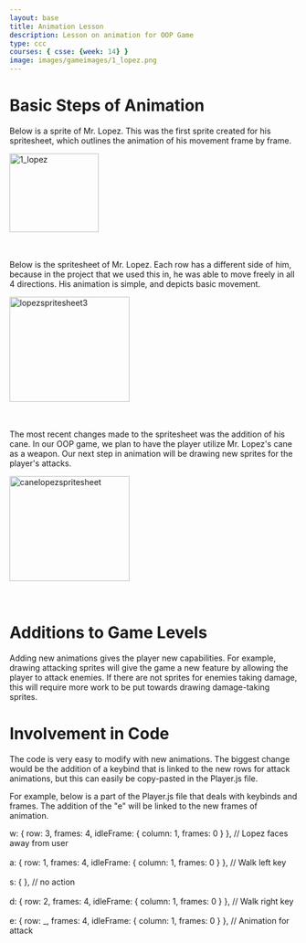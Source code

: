 ```yaml
---
layout: base
title: Animation Lesson
description: Lesson on animation for OOP Game
type: ccc
courses: { csse: {week: 14} }
image: images/gameimages/1_lopez.png
---
```

<div>
    <div>
        <h1>Basic Steps of Animation</h1>
        <p>
            Below is a sprite of Mr. Lopez. This was the first sprite created for his spritesheet, which outlines the animation of his movement frame by frame.
        </p>
        <img src="{{ site.baseurl }}/images/gameimages/1_lopez.png" alt="1_lopez" style="height: 138px; width: 156px">
    </div>
    <br><br>
    <div>
        <p>
            Below is the spritesheet of Mr. Lopez. Each row has a different side of him, because in the project that we used this in, he was able to move freely in all 4 directions. His animation is simple, and depicts basic movement. 
        </p>
        <img src="{{ site.baseurl }}/images/gameimages/lopezspritesheet3.png" alt="lopezspritesheet3" style="height: 184px; width: 210px;">
    </div>
    <br><br>
    <div>
        <p>
        The most recent changes made to the spritesheet was the addition of his cane. In our OOP game, we plan to have the player utilize Mr. Lopez's cane as a weapon. Our next step in animation will be drawing new sprites for the player's attacks. 
        </p>
        <img src="{{ site.baseurl }}/images/gameimages/canelopezspritesheet.png" alt="canelopezspritesheet" style="height: 184px; width: 210px">
    </div>
    <br><br>
    <div>
        <h1>Additions to Game Levels</h1>
            <p>
            Adding new animations gives the player new capabilities. For example, drawing attacking sprites will give the game a new feature by allowing the player to attack enemies. If there are not sprites for enemies taking damage, this will require more work to be put towards drawing damage-taking sprites.
            </p>
    </div>
    <div>
        <h1>Involvement in Code</h1>
            <p>
                The code is very easy to modify with new animations. The biggest change would be the addition of a keybind that is linked to the new rows for attack animations, but this can easily be copy-pasted in the Player.js file. 
            </p>
            <p>
                For example, below is a part of the Player.js file that deals with keybinds and frames. The addition of the "e" will be linked to the new frames of animation. 
            <p>
            <p>
                w: { row: 3, frames: 4, idleFrame: { column: 1, frames: 0 } }, // Lopez faces away from user
                    <br><br>
	            a: { row: 1, frames: 4, idleFrame: { column: 1, frames: 0 } }, // Walk left key
                    <br><br>
                    s: { }, // no action
                    <br><br>
	            d: { row: 2, frames: 4, idleFrame: { column: 1, frames: 0 } }, // Walk right key
                    <br><br>
                e: { row: _, frames: 4, idleFrame: { column: 1, frames: 0 } }, // Animation for attack
            </p>